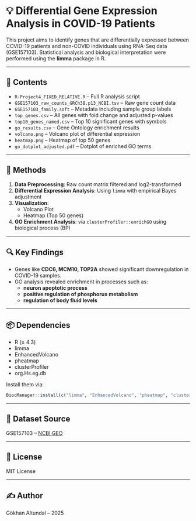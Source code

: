 # 💡 Differential Gene Expression Analysis in COVID-19 Patients

This project aims to identify genes that are differentially expressed between COVID-19 patients and non-COVID individuals using RNA-Seq data (GSE157103). Statistical analysis and biological interpretation were performed using the **limma** package in R.

---

## 📁 Contents

- `R-Project4_FIXED_RELATIVE.R` – Full R analysis script
- `GSE157103_raw_counts_GRCh38.p13_NCBI.tsv` – Raw gene count data
- `GSE157103_family.soft` – Metadata including sample group labels
- `top_genes.csv` – All genes with fold change and adjusted p-values
- `top10_genes_named.csv` – Top 10 significant genes with symbols
- `go_results.csv` – Gene Ontology enrichment results
- `volcano.png` – Volcano plot of differential expression
- `heatmap.png` – Heatmap of top 50 genes
- `go_dotplot_adjusted.pdf` – Dotplot of enriched GO terms

---

## 🧪 Methods

1. **Data Preprocessing**: Raw count matrix filtered and log2-transformed
2. **Differential Expression Analysis**: Using `limma` with empirical Bayes adjustment
3. **Visualization**:
   - Volcano Plot
   - Heatmap (Top 50 genes)
4. **GO Enrichment Analysis**: via `clusterProfiler::enrichGO` using biological process (BP)

---

## 🔍 Key Findings

- Genes like **CDC6, MCM10, TOP2A** showed significant downregulation in COVID-19 samples.
- GO analysis revealed enrichment in processes such as:
  - **neuron apoptotic process**
  - **positive regulation of phosphorus metabolism**
  - **regulation of body fluid levels**

---

## 📦 Dependencies

- R (≥ 4.3)
- limma
- EnhancedVolcano
- pheatmap
- clusterProfiler
- org.Hs.eg.db

Install them via:

```r
BiocManager::install(c("limma", "EnhancedVolcano", "pheatmap", "clusterProfiler", "org.Hs.eg.db"))
```

---

## 📌 Dataset Source

GSE157103 – [NCBI GEO](https://www.ncbi.nlm.nih.gov/geo/query/acc.cgi?acc=GSE157103)

---

## 📃 License

MIT License

---

## ✍️ Author

Gökhan Altundal – 2025
